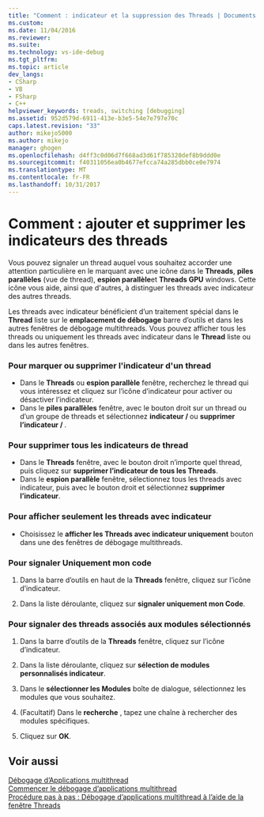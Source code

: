 ```yaml
---
title: "Comment : indicateur et la suppression des Threads | Documents Microsoft"
ms.custom: 
ms.date: 11/04/2016
ms.reviewer: 
ms.suite: 
ms.technology: vs-ide-debug
ms.tgt_pltfrm: 
ms.topic: article
dev_langs:
- CSharp
- VB
- FSharp
- C++
helpviewer_keywords: treads, switching [debugging]
ms.assetid: 952d579d-6911-413e-b3e5-54e7e797e70c
caps.latest.revision: "33"
author: mikejo5000
ms.author: mikejo
manager: ghogen
ms.openlocfilehash: d4ff3c0d06d7f668ad3d61f785320def8b9ddd0e
ms.sourcegitcommit: f40311056ea0b4677efcca74a285dbb0ce0e7974
ms.translationtype: MT
ms.contentlocale: fr-FR
ms.lasthandoff: 10/31/2017
---
```

# <a name="how-to-flag-and-unflag-threads"></a>Comment : ajouter et supprimer les indicateurs des threads
Vous pouvez signaler un thread auquel vous souhaitez accorder une attention particulière en le marquant avec une icône dans le **Threads**, **piles parallèles** (vue de thread), **espion parallèle**et  **Threads GPU** windows. Cette icône vous aide, ainsi que d'autres, à distinguer les threads avec indicateur des autres threads.  
  
Les threads avec indicateur bénéficient d’un traitement spécial dans le **Thread** liste sur le **emplacement de débogage** barre d’outils et dans les autres fenêtres de débogage multithreads. Vous pouvez afficher tous les threads ou uniquement les threads avec indicateur dans le **Thread** liste ou dans les autres fenêtres.
  
### <a name="to-flag-or-unflag-a-thread"></a>Pour marquer ou supprimer l'indicateur d'un thread 
  
-   Dans le **Threads** ou **espion parallèle** fenêtre, recherchez le thread qui vous intéressez et cliquez sur l’icône d’indicateur pour activer ou désactiver l’indicateur. 
-   Dans le **piles parallèles** fenêtre, avec le bouton droit sur un thread ou d’un groupe de threads et sélectionnez **indicateur / <thread>**  ou **supprimer l’indicateur / <thread>** .
  
### <a name="to-unflag-all-threads"></a>Pour supprimer tous les indicateurs de thread  
  
-   Dans le **Threads** fenêtre, avec le bouton droit n’importe quel thread, puis cliquez sur **supprimer l’indicateur de tous les Threads**.
-   Dans le **espion parallèle** fenêtre, sélectionnez tous les threads avec indicateur, puis avec le bouton droit et sélectionnez **supprimer l’indicateur**.  
  
### <a name="to-display-only-flagged-threads"></a>Pour afficher seulement les threads avec indicateur  
  
-   Choisissez le **afficher les Threads avec indicateur uniquement** bouton dans une des fenêtres de débogage multithreads.  
  
### <a name="to-flag-just-my-code"></a>Pour signaler Uniquement mon code  
  
1.  Dans la barre d’outils en haut de la **Threads** fenêtre, cliquez sur l’icône d’indicateur.  
  
2.  Dans la liste déroulante, cliquez sur **signaler uniquement mon Code**.  
  
### <a name="to-flag-threads-that-are-associated-with-selected-modules"></a>Pour signaler des threads associés aux modules sélectionnés  
  
1.  Dans la barre d’outils de la **Threads** fenêtre, cliquez sur l’icône d’indicateur.  
  
2.  Dans la liste déroulante, cliquez sur **sélection de modules personnalisés indicateur**.  
  
3.  Dans le **sélectionner les Modules** boîte de dialogue, sélectionnez les modules que vous souhaitez.  
  
4.  (Facultatif) Dans le **recherche** , tapez une chaîne à rechercher des modules spécifiques.  
  
5.  Cliquez sur **OK**.  
  
## <a name="see-also"></a>Voir aussi  
 [Débogage d’Applications multithread](../debugger/debug-multithreaded-applications-in-visual-studio.md)   
 [Commencer le débogage d’applications multithread](../debugger/get-started-debugging-multithreaded-apps.md)  
 [Procédure pas à pas : Débogage d’applications multithread à l’aide de la fenêtre Threads](../debugger/how-to-use-the-threads-window.md)
